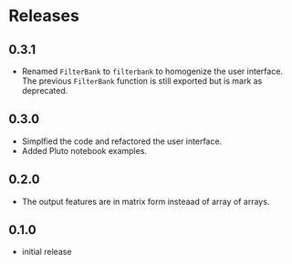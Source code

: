 # Releases

## 0.3.1
* Renamed `FilterBank` to `filterbank` to homogenize the user interface.
  The previous `FilterBank` function is still exported but is mark
  as deprecated.

## 0.3.0
* Simplfied the code and refactored the user interface.
* Added Pluto notebook examples.

## 0.2.0
* The output features are in matrix form insteaad of array of arrays.

## 0.1.0
* initial release
